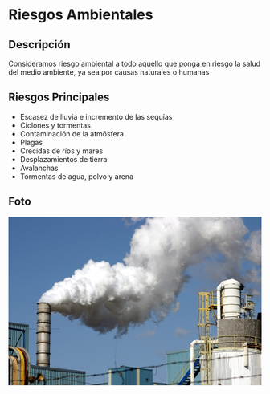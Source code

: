 # Riesgos Ambientales 
## Descripción
Consideramos riesgo ambiental a todo aquello que ponga en riesgo la salud del medio ambiente, ya sea por causas naturales o humanas
## Riesgos Principales 
- Escasez de lluvia e incremento de las sequías
- Ciclones y tormentas
- Contaminación de la atmósfera
- Plagas
- Crecidas de ríos y mares
- Desplazamientos de tierra
- Avalanchas
- Tormentas de agua, polvo y arena
## Foto
![image](riesgo.png)
